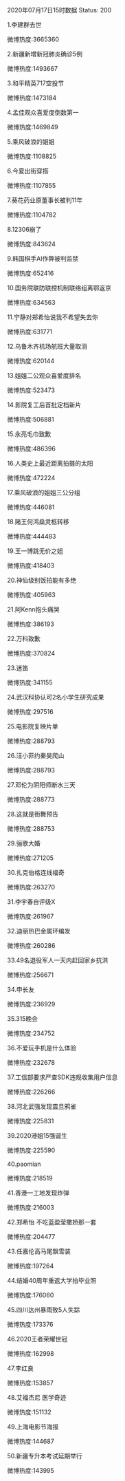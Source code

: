 2020年07月17日15时数据
Status: 200

1.李建群去世

微博热度:3665360

2.新疆新增新冠肺炎确诊5例

微博热度:1493667

3.和平精英717空投节

微博热度:1473184

4.孟佳观众喜爱度倒数第一

微博热度:1469849

5.乘风破浪的姐姐

微博热度:1108825

6.今夏出街穿搭

微博热度:1107855

7.葵花药业原董事长被判11年

微博热度:1104782

8.12306崩了

微博热度:843624

9.韩国棋手AI作弊被判监禁

微博热度:652416

10.国务院联防联控机制联络组离鄂返京

微博热度:634563

11.宁静对郑希怡说我不希望失去你

微博热度:631771

12.乌鲁木齐机场航班大量取消

微博热度:620144

13.姐姐二公观众喜爱度排名

微博热度:523473

14.影院复工后首批定档新片

微博热度:506881

15.永亮毛巾致歉

微博热度:486396

16.人类史上最近距离拍摄的太阳

微博热度:472224

17.乘风破浪的姐姐三公分组

微博热度:446081

18.赌王何鸿燊灵柩转移

微博热度:444483

19.王一博跳无价之姐

微博热度:418403

20.神仙级别饭拍能有多绝

微博热度:405963

21.阿Kenn抱头痛哭

微博热度:386193

22.万科致歉

微博热度:370824

23.迷笛

微博热度:341155

24.武汉科协认可2名小学生研究成果

微博热度:297516

25.电影院复映片单

微博热度:288793

26.汪小菲约秦昊爬山

微博热度:288793

27.邓伦为阴阳师断水三天

微博热度:288773

28.这就是街舞预告

微博热度:288753

29.骊歌大婚

微博热度:271205

30.扎克伯格连线福奇

微博热度:263270

31.李宇春自评级X

微博热度:261967

32.迪丽热巴金属环编发

微博热度:260286

33.49名退役军人一天内赶回家乡抗洪

微博热度:256671

34.申长友

微博热度:236929

35.315晚会

微博热度:234752

36.不爱玩手机是什么体验

微博热度:232678

37.工信部要求严查SDK违规收集用户信息

微博热度:226266

38.河北武强发现震旦鸦雀

微博热度:225831

39.2020港姐15强诞生

微博热度:225590

40.paomian

微博热度:218519

41.香港一工地发现炸弹

微博热度:216003

42.郑希怡 不吃蓝盈莹撒娇那一套

微博热度:204477

43.任嘉伦高马尾飘雪装

微博热度:197264

44.结婚40周年重返大学拍毕业照

微博热度:176060

45.四川达州暴雨致5人失踪

微博热度:173376

46.2020王者荣耀世冠

微博热度:162998

47.李红良

微博热度:153857

48.艾福杰尼 医学奇迹

微博热度:151132

49.上海电影节海报

微博热度:144687

50.新疆专升本考试延期举行

微博热度:143995

